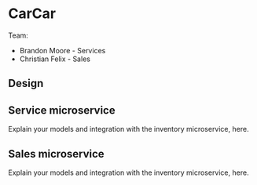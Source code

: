 # CarCar

Team:

- Brandon Moore - Services
- Christian Felix - Sales

## Design

## Service microservice

Explain your models and integration with the inventory
microservice, here.

## Sales microservice

Explain your models and integration with the inventory
microservice, here.
